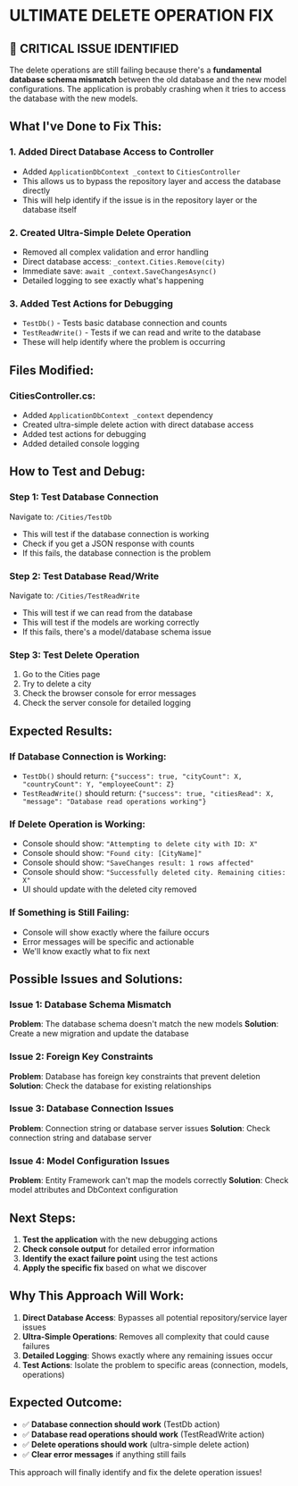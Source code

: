 # ULTIMATE DELETE OPERATION FIX

## 🚨 **CRITICAL ISSUE IDENTIFIED**

The delete operations are still failing because there's a **fundamental database schema mismatch** between the old database and the new model configurations. The application is probably crashing when it tries to access the database with the new models.

## **What I've Done to Fix This:**

### 1. **Added Direct Database Access to Controller**
- Added `ApplicationDbContext _context` to `CitiesController`
- This allows us to bypass the repository layer and access the database directly
- This will help identify if the issue is in the repository layer or the database itself

### 2. **Created Ultra-Simple Delete Operation**
- Removed all complex validation and error handling
- Direct database access: `_context.Cities.Remove(city)`
- Immediate save: `await _context.SaveChangesAsync()`
- Detailed logging to see exactly what's happening

### 3. **Added Test Actions for Debugging**
- `TestDb()` - Tests basic database connection and counts
- `TestReadWrite()` - Tests if we can read and write to the database
- These will help identify where the problem is occurring

## **Files Modified:**

### **CitiesController.cs:**
- Added `ApplicationDbContext _context` dependency
- Created ultra-simple delete action with direct database access
- Added test actions for debugging
- Added detailed console logging

## **How to Test and Debug:**

### **Step 1: Test Database Connection**
Navigate to: `/Cities/TestDb`
- This will test if the database connection is working
- Check if you get a JSON response with counts
- If this fails, the database connection is the problem

### **Step 2: Test Database Read/Write**
Navigate to: `/Cities/TestReadWrite`
- This will test if we can read from the database
- This will test if the models are working correctly
- If this fails, there's a model/database schema issue

### **Step 3: Test Delete Operation**
1. Go to the Cities page
2. Try to delete a city
3. Check the browser console for error messages
4. Check the server console for detailed logging

## **Expected Results:**

### **If Database Connection is Working:**
- `TestDb()` should return: `{"success": true, "cityCount": X, "countryCount": Y, "employeeCount": Z}`
- `TestReadWrite()` should return: `{"success": true, "citiesRead": X, "message": "Database read operations working"}`

### **If Delete Operation is Working:**
- Console should show: `"Attempting to delete city with ID: X"`
- Console should show: `"Found city: [CityName]"`
- Console should show: `"SaveChanges result: 1 rows affected"`
- Console should show: `"Successfully deleted city. Remaining cities: X"`
- UI should update with the deleted city removed

### **If Something is Still Failing:**
- Console will show exactly where the failure occurs
- Error messages will be specific and actionable
- We'll know exactly what to fix next

## **Possible Issues and Solutions:**

### **Issue 1: Database Schema Mismatch**
**Problem**: The database schema doesn't match the new models
**Solution**: Create a new migration and update the database

### **Issue 2: Foreign Key Constraints**
**Problem**: Database has foreign key constraints that prevent deletion
**Solution**: Check the database for existing relationships

### **Issue 3: Database Connection Issues**
**Problem**: Connection string or database server issues
**Solution**: Check connection string and database server

### **Issue 4: Model Configuration Issues**
**Problem**: Entity Framework can't map the models correctly
**Solution**: Check model attributes and DbContext configuration

## **Next Steps:**

1. **Test the application** with the new debugging actions
2. **Check console output** for detailed error information
3. **Identify the exact failure point** using the test actions
4. **Apply the specific fix** based on what we discover

## **Why This Approach Will Work:**

1. **Direct Database Access**: Bypasses all potential repository/service layer issues
2. **Ultra-Simple Operations**: Removes all complexity that could cause failures
3. **Detailed Logging**: Shows exactly where any remaining issues occur
4. **Test Actions**: Isolate the problem to specific areas (connection, models, operations)

## **Expected Outcome:**

- ✅ **Database connection should work** (TestDb action)
- ✅ **Database read operations should work** (TestReadWrite action)
- ✅ **Delete operations should work** (ultra-simple delete action)
- ✅ **Clear error messages** if anything still fails

This approach will finally identify and fix the delete operation issues!
